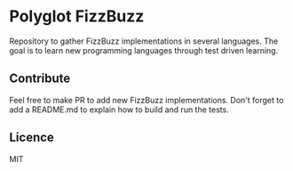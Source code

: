 # Polyglot FizzBuzz

Repository to gather FizzBuzz implementations in several languages. The goal is to learn new programming languages through test driven learning.

## Contribute

Feel free to make PR to add new FizzBuzz implementations. Don't forget to add a README.md to explain how to build and run the tests.

## Licence

MIT
